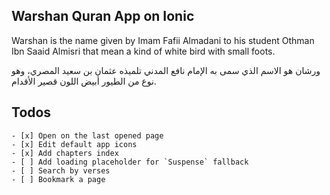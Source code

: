 ## Warshan Quran App on Ionic

Warshan is the name given by Imam Fafii Almadani to his student Othman Ibn Saaid Almisri that mean a kind of white bird with small foots.

<div direction="rtl">ورشان هو الاسم الذي سمى به اﻹمام نافع المدني تلميذه عثمان بن سعيد المصري، وهو نوع من الطيور أبيض اللون قصير اﻷقدام.</div>

## Todos

    - [x] Open on the last opened page
    - [x] Edit default app icons
    - [x] Add chapters index
    - [ ] Add loading placeholder for `Suspense` fallback
    - [ ] Search by verses
    - [ ] Bookmark a page
